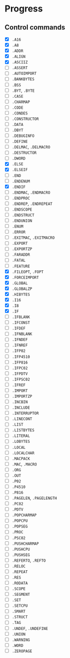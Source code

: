 # Progress

## Control commands

- [x] `.A16`
- [x] `.A8`
- [x] `.ADDR`
- [x] `.ALIGN`
- [x] `.ASCIIZ`
- [ ] `.ASSERT`
- [ ] `.AUTOIMPORT`
- [ ] `.BANKBYTES`
- [ ] `.BSS`
- [ ] `.BYT`, `.BYTE`
- [ ] `.CASE`
- [ ] `.CHARMAP`
- [ ] `.CODE`
- [ ] `.CONDES`
- [ ] `.CONSTRUCTOR`
- [ ] `.DATA`
- [ ] `.DBYT`
- [ ] `.DEBUGINFO`
- [ ] `.DEFINE`
- [ ] `.DELMAC`, `.DELMACRO`
- [ ] `.DESTRUCTOR`
- [ ] `.DWORD`
- [x] `.ELSE`
- [x] `.ELSEIF`
- [ ] `.END`
- [ ] `.ENDENUM`
- [x] `.ENDIF`
- [ ] `.ENDMAC`, `.ENDMACRO`
- [ ] `.ENDPROC`
- [ ] `.ENDREP`, `.ENDREPEAT`
- [ ] `.ENDSCOPE`
- [ ] `.ENDSTRUCT`
- [ ] `.ENDUNION`
- [ ] `.ENUM`
- [ ] `.ERROR`
- [ ] `.EXITMAC`, `.EXITMACRO`
- [ ] `.EXPORT`
- [ ] `.EXPORTZP`
- [ ] `.FARADDR`
- [ ] `.FATAL`
- [ ] `.FEATURE`
- [x] `.FILEOPT`, `.FOPT`
- [x] `.FORCEIMPORT`
- [x] `.GLOBAL`
- [x] `.GLOBALZP`
- [x] `.HIBYTES`
- [x] `.I16`
- [x] `.I8`
- [x] `.IF`
- [ ] `.IFBLANK`
- [ ] `.IFCONST`
- [ ] `.IFDEF`
- [ ] `.IFNBLANK`
- [ ] `.IFNDEF`
- [ ] `.IFNREF`
- [ ] `.IFP02`
- [ ] `.IFP4510`
- [ ] `.IFP816`
- [ ] `.IFPC02`
- [ ] `.IFPDTV`
- [ ] `.IFPSC02`
- [ ] `.IFREF`
- [ ] `.IMPORT`
- [ ] `.IMPORTZP`
- [ ] `.INCBIN`
- [ ] `.INCLUDE`
- [ ] `.INTERRUPTOR`
- [ ] `.LINECONT`
- [ ] `.LIST`
- [ ] `.LISTBYTES`
- [ ] `.LITERAL`
- [ ] `.LOBYTES`
- [ ] `.LOCAL`
- [ ] `.LOCALCHAR`
- [ ] `.MACPACK`
- [ ] `.MAC`, `.MACRO`
- [ ] `.ORG`
- [ ] `.OUT`
- [ ] `.P02`
- [ ] `.P4510`
- [ ] `.P816`
- [ ] `.PAGELEN`, `.PAGELENGTH`
- [ ] `.PC02`
- [ ] `.PDTV`
- [ ] `.POPCHARMAP`
- [ ] `.POPCPU`
- [ ] `.POPSEG`
- [ ] `.PROC`
- [ ] `.PSC02`
- [ ] `.PUSHCHARMAP`
- [ ] `.PUSHCPU`
- [ ] `.PUSHSEG`
- [ ] `.REFERTO`, `.REFTO`
- [ ] `.RELOC`
- [ ] `.REPEAT`
- [ ] `.RES`
- [ ] `.RODATA`
- [ ] `.SCOPE`
- [ ] `.SEGMENT`
- [ ] `.SET`
- [ ] `.SETCPU`
- [ ] `.SMART`
- [ ] `.STRUCT`
- [ ] `.TAG`
- [ ] `.UNDEF`, `.UNDEFINE`
- [ ] `.UNION`
- [ ] `.WARNING`
- [ ] `.WORD`
- [ ] `.ZEROPAGE`
